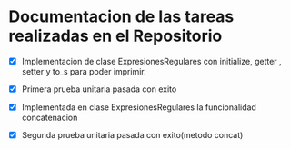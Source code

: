 # Documentacion de las tareas realizadas en el Repositorio


- [x] Implementacion de clase ExpresionesRegulares con initialize, getter , setter y to_s para poder imprimir.
- [x] Primera prueba unitaria pasada con exito

- [x] Implementada en clase ExpresionesRegulares la funcionalidad concatenacion
- [x] Segunda prueba unitaria pasada con exito(metodo concat)
